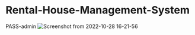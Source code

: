 # Rental-House-Management-System 
PASS-admin
![Screenshot from 2022-10-28 16-21-56](https://user-images.githubusercontent.com/36708000/198617984-dea011bc-6aec-4913-9235-556f66495499.png)

